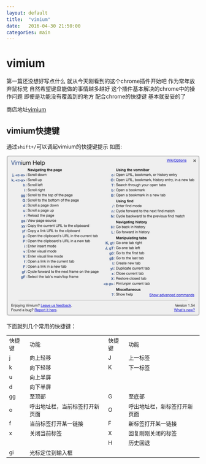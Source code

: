 ```yaml
---
layout: default
title:  "vimium"
date:   2016-04-30 21:50:00
categories: main
---
```


# vimium

第一篇还没想好写点什么 就从今天刚看到的这个chrome插件开始吧
作为常年放弃鼠标党 自然希望键盘能做的事情越多越好 这个插件基本解决的chrome中的操作问题 
即便是功能没有覆盖到的地方 配合chrome的快捷键 基本就妥妥的了

商店地址[vimium](https://chrome.google.com/webstore/detail/vimium/dbepggeogbaibhgnhhndojpepiihcmeb?utm_source=chrome-ntp-icon)

## vimium快捷键

通过`shift+/`可以调起vimium的快捷键提示 如图:

![key bindings](/images/vimium.png)


下面就列几个常用的快捷键：

<table>
   <tr>
      <td>快捷键</td>
      <td>功能</td>
      <td>快捷键</td>
      <td>功能</td>
   </tr>
   <tr>
      <td>j</td>
      <td>向上轻移</td>
      <td>J</td>
      <td>上一标签</td>
   </tr>
   <tr>
      <td>k</td>
      <td>向下轻移</td>
      <td>K</td>
      <td>下一标签</td>
   </tr>
   <tr>
      <td>u</td>
      <td>向上半屏</td>
      <td></td>
      <td></td>
   </tr>
   <tr>
      <td>d</td>
      <td>向下半屏</td>
      <td></td>
      <td></td>
   </tr>
   <tr>
      <td>gg</td>
      <td>至顶部</td>
      <td>G</td>
      <td>至底部</td>
   </tr>
   <tr>
      <td>o</td>
      <td>呼出地址栏，当前标签打开新页面</td>
      <td>O</td>
      <td>呼出地址栏，新标签打开新页面</td>
   </tr>
   <tr>
      <td>f</td>
      <td>当前标签打开某一链接</td>
      <td>F</td>
      <td>新标签打开某一链接</td>
   </tr>
   <tr>
      <td>x</td>
      <td>关闭当前标签</td>
      <td>X</td>
      <td>回复刚刚关闭的标签</td>
   </tr>
   <tr>
      <td></td>
      <td></td>
      <td>H</td>
      <td>历史回退</td>
   </tr>
   <tr>
      <td>gi</td>
      <td>光标定位到输入框</td>
      <td></td>
      <td></td>
   </tr>
</table>